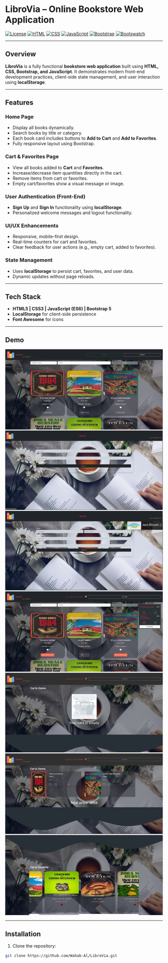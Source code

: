 # LibroVia – Online Bookstore Web Application

[![License](https://img.shields.io/badge/license-MIT-blue.svg)](LICENSE)
[![HTML](https://img.shields.io/badge/HTML5-E34F26?logo=html5&logoColor=white)](https://developer.mozilla.org/en-US/docs/Web/HTML)
[![CSS](https://img.shields.io/badge/CSS3-1572B6?logo=css3&logoColor=white)](https://developer.mozilla.org/en-US/docs/Web/CSS)
[![JavaScript](https://img.shields.io/badge/JavaScript-F7DF1E?logo=javascript&logoColor=black)](https://developer.mozilla.org/en-US/docs/Web/JavaScript)
[![Bootstrap](https://img.shields.io/badge/Bootstrap-563D7C?logo=bootstrap&logoColor=white)](https://getbootstrap.com)
[![Bootswatch](https://img.shields.io/badge/Bootswatch-563D7C)](https://bootswatch.com/)

---

## Overview

**LibroVia** is a fully functional **bookstore web application** built using **HTML, CSS, Bootstrap, and JavaScript**. It demonstrates modern front-end development practices, client-side state management, and user interaction using **localStorage**.

---

## Features

### Home Page
- Display all books dynamically.
- Search books by title or category.
- Each book card includes buttons to **Add to Cart** and **Add to Favorites**.
- Fully responsive layout using Bootstrap.

### Cart & Favorites Page
- View all books added to **Cart** and **Favorites**.
- Increase/decrease item quantities directly in the cart.
- Remove items from cart or favorites.
- Empty cart/favorites show a visual message or image.

### User Authentication (Front-End)
- **Sign Up** and **Sign In** functionality using **localStorage**.
- Personalized welcome messages and logout functionality.

### UI/UX Enhancements
- Responsive, mobile-first design.
- Real-time counters for cart and favorites.
- Clear feedback for user actions (e.g., empty cart, added to favorites).

### State Management
- Uses **localStorage** to persist cart, favorites, and user data.
- Dynamic updates without page reloads.

---

## Tech Stack
- **HTML5 | CSS3 | JavaScript (ES6) | Bootstrap 5**
- **LocalStorage** for client-side persistence
- **Font Awesome** for icons

---

## Demo

![Main Page](https://github.com/Wahab-Al/LibroVia/blob/3a4c70af71e2108f2fae43d6a018a9b11be22647/appScreenshots/MainPage.png)
![Sign In](https://github.com/Wahab-Al/LibroVia/blob/34d8f81ae50071d44df6a755af5bf7e25b1ff1f1/appScreenshots/Sign_in.png)  
![Sign Up](https://github.com/Wahab-Al/LibroVia/blob/ce5c99952633441561d2d91dad735fc86c18b777/appScreenshots/Sign_up.png)  
![add Book](https://github.com/Wahab-Al/LibroVia/blob/5670c6b82d9f68ac8999bf18a0fc44d72bbea543/appScreenshots/addBook.png)  
![Empty Cart](https://github.com/Wahab-Al/LibroVia/blob/5670c6b82d9f68ac8999bf18a0fc44d72bbea543/appScreenshots/EmptyCart.png)  
![Cart Page](https://github.com/Wahab-Al/LibroVia/blob/5670c6b82d9f68ac8999bf18a0fc44d72bbea543/appScreenshots/cartPage.png)  
![Favorite Page](https://github.com/Wahab-Al/LibroVia/blob/5670c6b82d9f68ac8999bf18a0fc44d72bbea543/appScreenshots/FavoritePage.png)  


---

## Installation

1. Clone the repository:
```bash
git clone https://github.com/Wahab-Al/LibroVia.git
